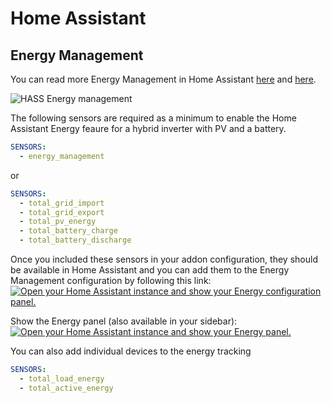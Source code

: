 # Home Assistant

## Energy Management

You can read more Energy Management in Home Assistant [here](https://www.home-assistant.io/blog/2021/08/04/home-energy-management/) and [here](https://www.home-assistant.io/docs/energy/).

![HASS Energy management](https://github.com/kellerza/sunsynk/raw/main/images/energy.png)

The following sensors are required as a minimum to enable the Home Assistant Energy feaure for a hybrid inverter with PV and a battery.

```yaml
SENSORS:
  - energy_management
```

or

```yaml
SENSORS:
  - total_grid_import
  - total_grid_export
  - total_pv_energy
  - total_battery_charge
  - total_battery_discharge
```

Once you included these sensors in your addon configuration, they should be available in Home Assistant and you can add them to the Energy Management configuration by following this link:
[![Open your Home Assistant instance and show your Energy configuration panel.](https://my.home-assistant.io/badges/config_energy.svg)](https://my.home-assistant.io/redirect/config_energy/)

Show the Energy panel (also available in your sidebar): [![Open your Home Assistant instance and show your Energy panel.](https://my.home-assistant.io/badges/energy.svg)](https://my.home-assistant.io/redirect/energy/)

You can also add individual devices to the energy tracking

```yaml
SENSORS:
  - total_load_energy
  - total_active_energy
```
